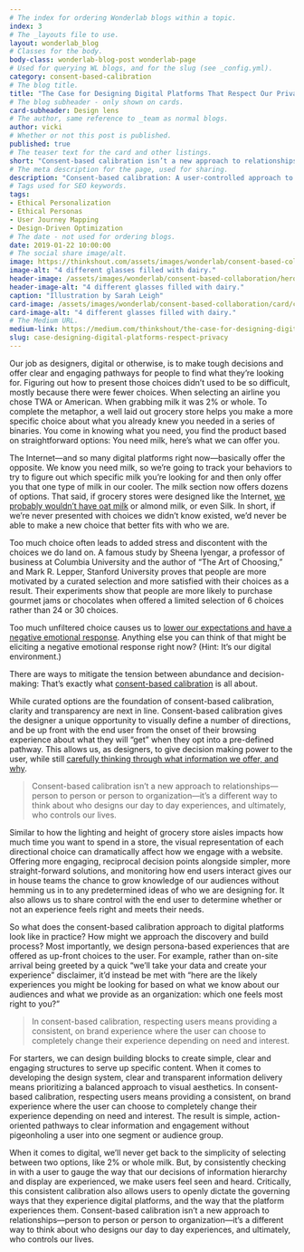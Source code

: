 ```yaml
---
# The index for ordering Wonderlab blogs within a topic.
index: 3
# The _layouts file to use.
layout: wonderlab_blog
# Classes for the body.
body-class: wonderlab-blog-post wonderlab-page
# Used for querying WL blogs, and for the slug (see _config.yml).
category: consent-based-calibration
# The blog title.
title: "The Case for Designing Digital Platforms That Respect Our Privacy"
# The blog subheader - only shown on cards.
card-subheader: Design lens
# The author, same reference to _team as normal blogs.
author: vicki
# Whether or not this post is published.
published: true
# The teaser text for the card and other listings.
short: "Consent-based calibration isn’t a new approach to relationships—person to person or person to organization—it’s a different way to think about who designs our day to day experiences, and ultimately, who controls our lives."
# The meta description for the page, used for sharing.
description: "Consent-based calibration: A user-controlled approach to designing equitable and accessible digital experiences."
# Tags used for SEO keywords.
tags:
- Ethical Personalization
- Ethical Personas
- User Journey Mapping
- Design-Driven Optimization
# The date - not used for ordering blogs.
date: 2019-01-22 10:00:00
# The social share image/alt.
image: https://thinkshout.com/assets/images/wonderlab/consent-based-collaboration/card/cbc-design-card.jpg
image-alt: "4 different glasses filled with dairy."
header-image: /assets/images/wonderlab/consent-based-collaboration/hero/cbc-design.jpg
header-image-alt: "4 different glasses filled with dairy."
caption: "Illustration by Sarah Leigh"
card-image: /assets/images/wonderlab/consent-based-collaboration/card/cbc-design-card.jpg
card-image-alt: "4 different glasses filled with dairy."
# The Medium URL.
medium-link: https://medium.com/thinkshout/the-case-for-designing-digital-platforms-that-respect-our-privacy-133f5c312c55
slug: case-designing-digital-platforms-respect-privacy
---
```


Our job as designers, digital or otherwise, is to make tough decisions and offer clear and engaging pathways for people to find what they’re looking for. Figuring out how to present those choices didn’t used to be so difficult, mostly because there were fewer choices. When selecting an airline you chose TWA or American. When grabbing milk it was 2% or whole. To complete the metaphor, a well laid out grocery store helps you make a more specific choice about what you already knew you needed in a series of binaries. You come in knowing what you need, you find the product based on straightforward options: You need milk, here’s what we can offer you.

The Internet—and so many digital platforms right now—basically offer the opposite. We know you need milk, so we’re going to track your behaviors to try to figure out which specific milk you’re looking for and then only offer you that one type of milk in our cooler. The milk section now offers dozens of options. That said, if grocery stores were designed like the Internet,  [we probably wouldn’t have oat milk](https://elemental.medium.com/how-oat-milk-conquered-america-728d49fd8f92) or almond milk, or even Silk. In short, if we’re never presented with choices we didn’t know existed, we’d never be able to make a new choice that better fits with who we are.

Too much choice often leads to added stress and discontent with the choices we do land on. A famous study by Sheena Iyengar, a professor of business at Columbia University and the author of “The Art of Choosing,” and Mark R. Lepper, Stanford University proves that people are more motivated by a curated selection and more satisfied with their choices as a result. Their experiments show that people are more likely to purchase gourmet jams or chocolates when offered a limited selection of 6 choices rather than 24 or 30 choices.

Too much unfiltered choice causes us to [lower our expectations and have a negative emotional response](https://www.theguardian.com/lifeandstyle/2015/oct/21/choice-stressing-us-out-dating-partners-monopolies). Anything else you can think of that might be eliciting a negative emotional response right now? (Hint: It’s our digital environment.)  

There are ways to mitigate the tension between abundance and decision-making: That’s exactly what [consent-based calibration](/wonderlab/consent-based-collaboration) is all about.

While curated options are the foundation of consent-based calibration, clarity and transparency are next in line. Consent-based calibration gives the designer a unique opportunity to visually define a number of directions, and be up front with the end user from the onset of their browsing experience about what they will “get” when they opt into a pre-defined pathway. This allows us, as designers, to give decision making power to the user, while still [carefully thinking through what information we offer, and why](https://deardesignstudent.com/a-designers-code-of-ethics-f4a88aca9e95).

>Consent-based calibration isn’t a new approach to relationships—person to person or person to organization—it’s a different way to think about who designs our day to day experiences, and ultimately, who controls our lives.

Similar to how the lighting and height of grocery store aisles impacts how much time you want to spend in a store, the visual representation of each directional choice can dramatically affect how we engage with a website. Offering more engaging, reciprocal decision points alongside simpler, more straight-forward solutions, and monitoring how end users interact gives our in house teams the chance to grow knowledge of our audiences without hemming us in to any predetermined ideas of who we are designing for. It also allows us to share control with the end user to determine whether or not an experience feels right and meets their needs.

So what does the consent-based calibration approach to digital platforms look like in practice? How might we approach the discovery and build process? Most importantly, we design persona-based experiences that are offered as up-front choices to the user. For example, rather than on-site arrival being greeted by a quick “we’ll take your data and create your experience” disclaimer, it’d instead be met with “here are the likely experiences you might be looking for based on what we know about our audiences and what we provide as an organization: which one feels most right to you?”

>In consent-based calibration, respecting users means providing a consistent, on brand experience where the user can choose to completely change their experience depending on need and interest.

For starters, we can design building blocks to create simple, clear and engaging structures to serve up specific content. When it comes to developing the design system, clear and transparent information delivery means prioritizing a balanced approach to visual aesthetics. In consent-based calibration, respecting users means providing a consistent, on brand experience where the user can choose to completely change their experience depending on need and interest. The result is simple, action-oriented pathways to clear information and engagement without pigeonholing a user into one segment or audience group.

When it comes to digital, we’ll never get back to the simplicity of selecting between two options, like 2% or whole milk. But, by consistently checking in with a user to gauge the way that our decisions of information hierarchy and display are experienced, we make users feel seen and heard. Critically, this consistent calibration also allows users to openly dictate the governing ways that they experience digital platforms, and the way that the platform experiences them. Consent-based calibration isn’t a new approach to relationships—person to person or person to organization—it’s a different way to think about who designs our day to day experiences, and ultimately, who controls our lives.
